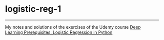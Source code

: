 # logistic-reg-1
----
My notes and solutions of the exercises of the Udemy course [Deep Learning Prerequisites: Logistic Regression in Python](https://www.udemy.com/course/data-science-logistic-regression-in-python/)
